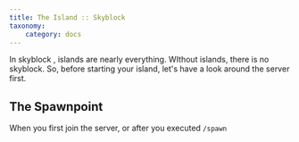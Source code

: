 ```yaml
---
title: The Island :: Skyblock
taxonomy:
    category: docs
---
```


In skyblock , islands are nearly everything. WIthout islands, there is no skyblock. So, before starting your island, let's have a look around the server first.

## The Spawnpoint

When you first join the server, or after you executed `/spawn`

